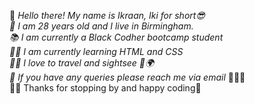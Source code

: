 👋  _Hello there! My name is Ikraan, Iki for short😎 <br>
🏡  I am 28 years old and I live in Birmingham. <br>
📚  I am currently a Black Codher bootcamp student <br>
👩‍💻  I am currently learning HTML and CSS <br>
💁‍♀️  I love to travel and sightsee 🛫🌍 <br> 
💬  If you have any queries please reach me via email_ ✌🏽🤪 <br>
👸🏽 Thanks for stopping by and happy coding🤭

